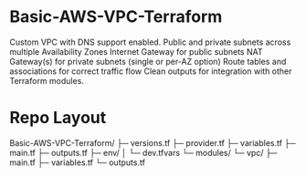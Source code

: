 # Basic-AWS-VPC-Terraform
Custom VPC with DNS support enabled. Public and private subnets across multiple Availability Zones  Internet Gateway for public subnets  NAT Gateway(s) for private subnets (single or per-AZ option)  Route tables and associations for correct traffic flow  Clean outputs for integration with other Terraform modules.

# Repo Layout
Basic-AWS-VPC-Terraform/
├─ versions.tf
├─ provider.tf
├─ variables.tf
├─ main.tf
├─ outputs.tf
├─ env/
│  └─ dev.tfvars
└─ modules/
   └─ vpc/
      ├─ main.tf
      ├─ variables.tf
      └─ outputs.tf



